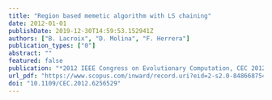 ```yaml
---
title: "Region based memetic algorithm with LS chaining"
date: 2012-01-01
publishDate: 2019-12-30T14:59:53.152941Z
authors: ["B. Lacroix", "D. Molina", "F. Herrera"]
publication_types: ["0"]
abstract: ""
featured: false
publication: "*2012 IEEE Congress on Evolutionary Computation, CEC 2012*"
url_pdf: "https://www.scopus.com/inward/record.uri?eid=2-s2.0-84866875452&doi=10.1109%2fCEC.2012.6256529&partnerID=40&md5=d77bd3c667c38b7335f529c33efdb7b2"
doi: "10.1109/CEC.2012.6256529"
---
```


